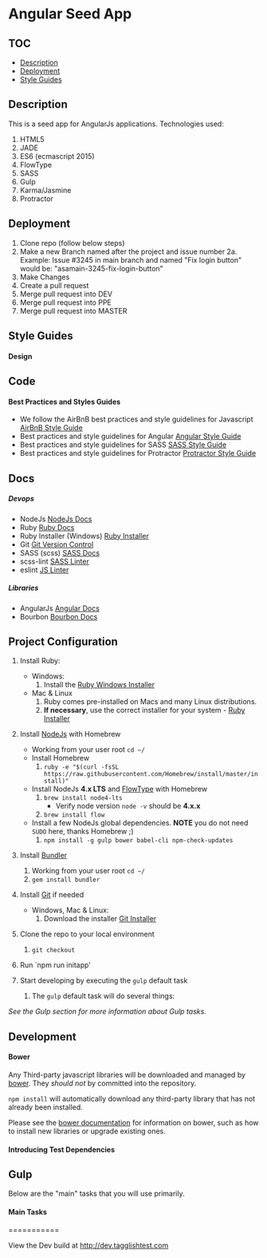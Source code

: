 # Angular Seed App

## TOC
* [Description](#description)
* [Deployment](#Deployment)
* [Style Guides](#style-guides)

## Description
This is a seed app for AngularJs applications.
 Technologies used:
 1. HTML5
 1. JADE
 1. ES6 (ecmascript 2015)
 1. FlowType
 1. SASS
 1. Gulp
 1. Karma/Jasmine
 1. Protractor

## Deployment

1. Clone repo (follow below steps)
2. Make a new Branch named after the project and issue number
2a. Example: Issue #3245 in main branch and named "Fix login button" would be: "asamain-3245-fix-login-button"
3. Make Changes
4. Create a pull request
5. Merge pull request into DEV
6. Merge pull request into PPE
6. Merge pull request into MASTER

## Style Guides

#### Design


## Code
#### Best Practices and Styles Guides
* We follow the AirBnB best practices and style guidelines for Javascript [AirBnB Style Guide]([https://github.com/airbnb/javascript](http://google-styleguide.googlecode.com/svn/trunk/javascriptguide.xml))
* Best practices and style guidelines for Angular [Angular Style Guide](https://github.com/johnpapa/angular-styleguide)
* Best practices and style guidelines for SASS [SASS Style Guide](http://sass-lang.com/styleguide)
* Best practices and style guidelines for Protractor [Protractor Style Guide](https://github.com/CarmenPopoviciu/protractor-styleguide)
## Docs
##### Devops
* NodeJs [NodeJs Docs](https://nodejs.org/documentation/)
* Ruby [Ruby Docs](https://www.ruby-lang.org/en/documentation/)
* Ruby Installer (Windows) [Ruby Installer](http://rubyinstaller.org/)
* Git [Git Version Control](https://git-scm.com/documentation)
* SASS (scss) [SASS Docs](http://sass-lang.com/documentation/file.SASS_REFERENCE.html)
* scss-lint [SASS Linter](https://github.com/brigade/scss-lint)
* eslint [JS Linter](http://eslint.org/docs/user-guide/configuring)

##### Libraries
* AngularJs [Angular Docs](https://docs.angularjs.org/api)
* Bourbon [Bourbon Docs ](http://bourbon.io/)

## Project Configuration

1. Install Ruby:
	* Windows:
		1. Install the [Ruby Windows Installer](http://rubyinstaller.org/)
	* Mac & Linux
		1. Ruby comes pre-installed on Macs and many Linux distributions. 
		1. **If necessary**, use the correct installer for your system - [Ruby Installer](http://nodejs.org/)

1. Install [NodeJs](https://nodejs.org/en/) with Homebrew
	* Working from your user root `cd ~/`
	* Install Homebrew 
		1. `ruby -e "$(curl -fsSL https://raw.githubusercontent.com/Homebrew/install/master/install)"`
	* Install NodeJs **4.x LTS** and [FlowType](http://flowtype.org/) with Homebrew
		1. `brew install node4-lts`
			* Verify node version `node -v` should be **4.x.x**
		1. `brew install flow`
	* Install a few NodeJs global dependencies. **NOTE** you do not need `SUDO` here, thanks Homebrew ;)
	    1. `npm install -g gulp bower babel-cli npm-check-updates`

1. Install [Bundler](http://bundler.io/)
	1. Working from your user root `cd ~/`
	1. `gem install bundler`

1. Install [Git](https://git-scm.com/) if needed 
	* Windows, Mac & Linux:
		1. Download the installer [Git Installer](https://git-scm.com/download/)

1. Clone the repo to your local environment
	1. `git checkout`

1. Run `npm run initapp'

1. Start developing by executing the `gulp` default task
	1. The `gulp` default task will do several things:
	

*See the Gulp section for more information about Gulp tasks.*

## Development 

#### Bower

Any Third-party javascript libraries will be downloaded and managed by [bower](http://bower.io/). They *should not* by committed into the repository.

`npm install` will automatically download any third-party library that has not already been installed.

Please see the [bower documentation](https://github.com/bower/bower) for information on bower, such as how to install new libraries or upgrade existing ones.

#### Introducing Test Dependencies


## Gulp

Below are the "main" tasks that you will use primarily.

#### Main Tasks



===========

View the Dev build at http://dev.tagglishtest.com

